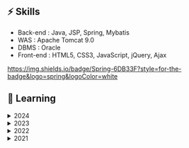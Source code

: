 ## ⚡ Skills
- Back-end : Java, JSP, Spring, Mybatis
- WAS : Apache Tomcat 9.0
- DBMS : Oracle
- Front-end : HTML5, CSS3, JavaScript, jQuery, Ajax

https://img.shields.io/badge/Spring-6DB33F?style=for-the-badge&logo=spring&logoColor=white

## 🌱 Learning

<details>
<summary>2024</summary>

- 자바기반 공공데이터 융합 개발자 양성과정 / KH정보교육원
- 왕초보를 위한 C언어 / KH정보교육원
- 김영한의 실전자바 / 인프런
    - 스프링 (입문, 기본편)
    - 자바 (입문, 기본, 중급 1&2편)

</details>

<details>
<summary>2023</summary>

- 100 Days of Code: the Complete Python Pro Bootcamp / Udemy
    - Python
    - GUI desktop App
    - Web Scraping
    - Web Automation
    - Web Development(Flask)
    - Data Analysis

</details>

<details>
<summary>2022</summary>

- Legacy JavaScript Algorithms and Data Structure / freeCodeCamp
    - JavaScript

</details>

<details>
<summary>2021</summary>

- Responsive Web Design / freeCodeCamp
    - HTML5, CSS

</details>